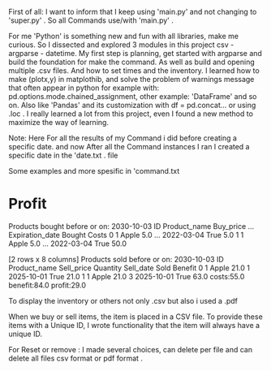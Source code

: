 First of all:  I want to inform that I keep using 'main.py' and not changing to 'super.py' . So all Commands use/with 'main.py' .

For me 'Python' is something new and fun with all libraries, make me curious. So I dissected and explored 3 modules in this project csv - argparse - datetime. My first step is planning, get started with argparse and build the foundation for make the command. As well as build and opening multiple .csv files. And how to set times and the inventory. I learned how to make (plotx,y) in matplothib, and solve the problem of warnings message that often appear in python for example with: pd.options.mode.chained_assignment, other example: 'DataFrame' and so on. Also like 'Pandas' and its customization with df = pd.concat... or using .loc . 
I really learned a lot from this project, even I found a new method to maximize the way of learning. 

Note:
Here For all the results of my Command i did before creating a specific date. and now After all the Command instances I ran I created a specific date in the 'date.txt . file

Some examples and more spesific in 'command.txt 

# Profit
Products bought before or on: 2030-10-03
   ID Product_name  Buy_price  ...  Expiration_date Bought Costs
0   1        Apple        5.0  ...       2022-03-04   True   5.0
1   1        Apple        5.0  ...       2022-03-04   True  50.0

[2 rows x 8 columns]
Products sold before or on: 2030-10-03
   ID Product_name  Sell_price  Quantity  Sell_date  Sold  Benefit
0   1        Apple        21.0         1 2025-10-01  True     21.0
1   1        Apple        21.0         3 2025-10-01  True     63.0
costs:55.0
benefit:84.0
profit:29.0

To display the inventory or others not only .csv but also i used a .pdf

When we buy or sell items, the item is placed in a CSV file. To provide these items with a Unique ID, I wrote functionality that the item will always have a unique ID.

For Reset or remove :
 I made several choices, can delete per file and can delete all files
 csv format or pdf format .